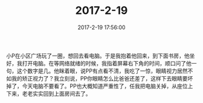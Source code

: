 ﻿---
title: 2017-2-19
date: 2017-2-19 17:56:00
tags:
categories: 爸爸
---
小P在小区广场玩了一圈，想回去看电脑。于是我抱着他回来，到下面书房，他坐好，我打开电脑。在等网络就绪的时候，我指着屏幕右下角的时间，顺口问了他一句，这个数字是几。他眯着眼，说PP有点看不清，我吃了一惊，眼睛视力居然不如我的矫正视力了？我立刻说，PP你眼睛怎么比爸爸还差了，这样下去眼睛要坏掉了，今天电脑不要看了。PP也大概知道严重性了，任我把电脑关掉，从座位上下来，老老实实回到上面房间去了。